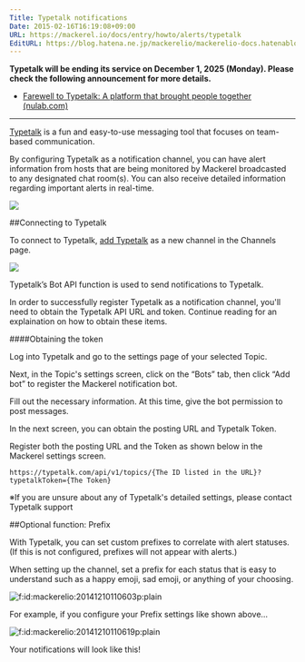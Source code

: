 ```yaml
---
Title: Typetalk notifications
Date: 2015-02-16T16:19:08+09:00
URL: https://mackerel.io/docs/entry/howto/alerts/typetalk
EditURL: https://blog.hatena.ne.jp/mackerelio/mackerelio-docs.hatenablog.mackerel.io/atom/entry/8454420450083894396
---
```


**Typetalk will be ending its service on December 1, 2025 (Monday). Please check the following announcement for more details.**

- [Farewell to Typetalk: A platform that brought people together (nulab.com)](https://nulab.com/blog/company-news/typetalk-sunsetting/)

---

[Typetalk](http://www.typetalk.com/) is a fun and easy-to-use messaging tool that focuses on team-based communication.

By configuring Typetalk as a notification channel, you can have alert information from hosts that are being monitored by Mackerel broadcasted to any designated chat room(s). You can also receive detailed information regarding important alerts in real-time. 

![](https://cdn-ak.f.st-hatena.com/images/fotolife/m/mackerelio/20150507/20150507163216.png)

##Connecting to Typetalk

To connect to Typetalk, [add Typetalk](https://mackerel.io/my/channels/-/create#typetalk) as a new channel in the Channels page.

![](https://cdn-ak.f.st-hatena.com/images/fotolife/m/mackerelio/20150507/20150507163750.png)

Typetalk’s Bot API function is used to send notifications to Typetalk.

In order to successfully register Typetalk as a notification channel, you'll need to obtain the Typetalk API URL and token. Continue reading for an explaination on how to obtain these items.  

####Obtaining the token

Log into Typetalk and go to the settings page of your selected Topic.

Next, in the Topic's settings screen, click on the “Bots” tab, then click “Add bot”  to register the Mackerel notification bot.

Fill out the necessary information. At this time, give the bot permission to post messages.

In the next screen, you can obtain the posting URL and Typetalk Token.

Register both the posting URL and the Token as shown below in the Mackerel settings screen.

```
https://typetalk.com/api/v1/topics/{The ID listed in the URL}?typetalkToken={The Token}
```
※If you are unsure about any of Typetalk's detailed settings, please contact Typetalk support

##Optional function: Prefix

With Typetalk, you can set custom prefixes to correlate with alert statuses. (If this is not configured, prefixes will not appear with alerts.)

When setting up the channel, set a prefix for each status that is easy to understand such as a happy emoji, sad emoji, or anything of your choosing.

<p><span itemscope itemtype="http://schema.org/Photograph"><img src="https://cdn-ak.f.st-hatena.com/images/fotolife/m/mackerelio/20141210/20141210110603.png" alt="f:id:mackerelio:20141210110603p:plain" title="f:id:mackerelio:20141210110603p:plain" class="hatena-fotolife" itemprop="image"></span></p>

For example, if you configure your Prefix settings like shown above…

<p><span itemscope itemtype="http://schema.org/Photograph"><img src="https://cdn-ak.f.st-hatena.com/images/fotolife/m/mackerelio/20141210/20141210110619.png" alt="f:id:mackerelio:20141210110619p:plain" title="f:id:mackerelio:20141210110619p:plain" class="hatena-fotolife" itemprop="image"></span></p>

Your notifications will look like this!

